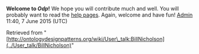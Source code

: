 __Welcome to _Odp_!__ We hope you will contribute much and well. 
You will probably want to read the [help pages](http://ontologydesignpatterns.org/wiki/Help:Contents "Help:Contents"). Again, welcome and have fun! [Admin](../User/ValentinaPresutti "User:ValentinaPresutti") 11:40, 7 June 2015 (UTC)





Retrieved from "[http://ontologydesignpatterns.org/wiki/User\_talk:BillNicholson](../User_talk/BillNicholson)"